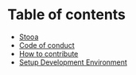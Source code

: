# Table of contents

* [Stooa][home]
* [Code of conduct][conduct]
* [How to contribute][contribute]
* [Setup Development Environment][development]

[home]: README.md
[conduct]: CODE_OF_CONDUCT.md
[contribute]: CONTRIBUTING.md
[development]: docs/development.md
